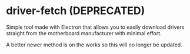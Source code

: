 # driver-fetch (DEPRECATED)
Simple tool made with Electron that allows you to easily download drivers straight from the motherboard manufacturer with minimal effort.

A better newer method is on the works so this will no longer be updated.
